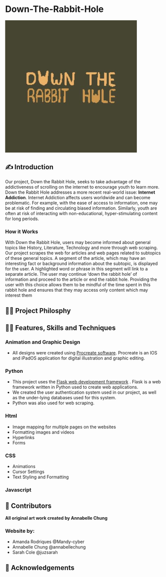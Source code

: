 # Down-The-Rabbit-Hole
![Down-The-Rabbit-Hole Logo](DowntheRabbitholelogo.jpg)

## ✍️ Introduction
Our project, Down the Rabbit Hole, seeks to take advantage of the addictiveness of scrolling on the internet to encourage youth to learn more. Down the Rabbit Hole addresses a more recent real-world issue: __Internet Addiction__. Internet Addiction affects users worldwide and can become problematic. For example, with the ease of access to information, one may be at risk of finding and circulating biased information. Similarly, youth are often at risk of interacting with non-educational, hyper-stimulating content for long periods. 
### How it Works
With Down the Rabbit Hole, users may become informed about general topics like History, Literature, Technology and more through web scraping. Our project scrapes the web for articles and web pages related to subtopics of these general topics. A segment of the article, which may have an interesting fact or background information about the subtopic, is displayed for the user. A highlighted word or phrase in this segment will link to a separate article. The user may continue ‘down the rabbit hole’ of information and proceed to the article or end the rabbit hole. Providing the user with this choice allows them to be mindful of the time spent in this rabbit hole and ensures that they may access only content which may interest them
## 👩‍🏫 Project Philosphy
## 👩‍💻 Features, Skills and Techniques
### Animation and Graphic Design
 - All designs were created using [Procreate software](https://procreate.art/).
 Procreate is an IOS and iPadOS application for digital illustration and graphic editing. 
### Python
 - This project uses the [Flask web development framework](https://flask.palletsprojects.com/en/2.1.x/) .
 Flask is a web framework written in Python used to create web applications.
 - We created the user authentication system used in our project, as well as the under-lying databases used for this system. 
 - Python was also used for web scraping.
### Html
- Image mapping for multiple pages on the websites
- Formatting images and videos
- Hyperlinks
- Forms
### CSS
- Animations
- Cursor Settings
- Text Styling and Formatting
### Javascript 
## 👏 Contributors
**All original art work created by Annabelle Chung**
### Website by:
- Amanda Rodriques @Mandy-cyber
- Annabelle Chung @annabellechung
- Sarah Cole @juzsarah
## 🙏 Acknowledgements
